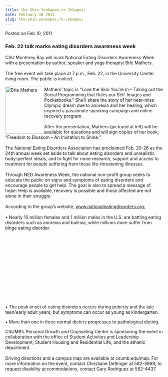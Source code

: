 ```yaml
---
title: the Skin You&apos;re In&apos;
date: February 10 2011
slug: the-skin-you&apos;re-in&apos;
---
```


 



<span class="date">Posted on Feb 10, 2011    </span>
<h3>Feb. 22 talk marks eating disorders awareness week</h3>
<p>CSU Monterey Bay will mark National Eating Disorders Awareness
Week with a presentation by author, speaker and yoga therapist Brie
Mathers.<br>
<br>
The free event will take place at 7 p.m., Feb. 22, in the
University Center living room. The public is invited.<br>
<br>
<img alt="Brie Mathers" src="https://news.csumb.edu/sites/default/files/65/attachments/news/images/mathers.jpg" style="float:left; width:125px; height:150px">Mathers&#x2019; topic is
&#x201C;Love the Skin You&#x2019;re In &#x2013; Taking out the Social Programming that
Rules our Self-Images and Pocketbooks.&#x201D; She&#x2019;ll share the story of
her near-miss Olympic dream due to anorexia and her healing, which
inspired a passionate speaking campaign and online recovery
program.<br>
<br>
After the presentation, Mathers (pictured at left) will be
available for questions and will sign copies of her book, &#x201C;Freedom
to Blossom &#x2013; An Invitation to Shine.&#x201D;<br>
<br>
The National Eating Disorders Association has proclaimed Feb. 20-26
as the 24th annual week set aside to talk about eating disorders
and unrealistic body-perfect ideals, and to fight for more
research, support and access to treatment for people suffering from
these life-threatening illnesses.<br>
<br>
Through NED Awareness Week, the national non-profit group seeks to
educate the public on signs and symptoms of eating disorders and
encourage people to get help. The goal is also to spread a message
of hope: Help is available, recovery is possible and those affected
are not alone in their struggle.<br>
<br>
According to the group&#x2019;s website, <a href="https://www.nationaleatingdisorders.org" title="www.nationaleatingdisorders.org:">www.nationaleatingdisorders.org:</a><br>

<br>
&#x2022; Nearly 10 million females and 1 million males in the U.S. are
battling eating disorders such as anorexia and bulimia, while
millions more suffer from binge eating disorder.</br></br></br></br></br></br></br></br></br></br></img></br></br></br></br></p>
<p>&#x2022; The peak onset of eating disorders occurs during puberty and
the late teen/early adult years, but symptoms can occur as young as
kindergarten.</p>
<p>&#x2022; More than one in three normal dieters progresses to
pathological dieting.</p>
<p>CSUMB&#x2019;s Personal Growth and Counseling Center is sponsoring the
event in collaboration with the office of Student Activities and
Leadership Development, Student Housing and Residential Life, and
the athletic department.<br>
<br>
Driving directions and a campus map are available at csumb.edu/map.
For more information on the event, contact Christiane Dettinger at
582-3969; to request disability accommodations, contact Gary
Rodriguez at 582-4437.<br>
&#xA0;</br></br></br></p>





 
